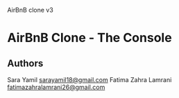 AirBnB clone v3
# AirBnB Clone - The Console
## Authors
Sara Yamil <sarayamil18@gmail.com>
Fatima Zahra Lamrani <fatimazahralamrani26@gmail.com>

